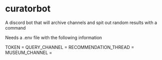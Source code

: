 # curatorbot
A discord bot that will archive channels and spit out random results with a command

Needs a .env file with the following information

TOKEN = 
QUERY_CHANNEL = 
RECOMMENDATION_THREAD = 
MUSEUM_CHANNEL = 
